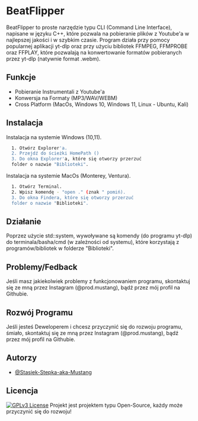 
# BeatFlipper

BeatFlipper to proste narzędzie typu CLI (Command Line Interface), napisane w języku C++, które pozwala na pobieranie plików z Youtube'a w najlepszej jakości i w szybkim czasie. Program działa przy pomocy popularnej aplikacji yt-dlp oraz przy użyciu bibliotek
FFMPEG, FFMPROBE oraz FFPLAY, które pozwalają na konwertowanie formatów pobieranych przez yt-dlp (natywnie format .webm). 


## Funkcje

- Pobieranie Instrumentali z Youtube'a
- Konwersja na Formaty (MP3/WAV/WEBM)
- Cross Platform (MacOs, Windows 10, Windows 11, Linux - Ubuntu, Kali)


## Instalacja

Instalacja na systemie Windows (10,11).

```bash
  1. Otwórz Explorer'a.
  2. Przejdź do ścieżki HomePath ()
  3. Do okna Explorer'a, które się otworzy przerzuć
  folder o nazwie "Biblioteki".

```

Instalacja na systemie MacOs (Monterey, Ventura).

```bash
  1. Otwórz Terminal.
  2. Wpisz komendę - "open ." (znak " pomiń).
  3. Do okna Findera, które się otworzy przerzuć
  folder o nazwie "Biblioteki".

```



    
## Działanie

Poprzez użycie std::system, wywoływane są komendy (do programu yt-dlp) do terminala/basha/cmd (w zależności od systemu), które korzystają z programów/bibliotek w folderze "Biblioteki". 


## Problemy/Fedback

Jeśli masz jakiekolwiek problemy z funkcjonowaniem programu,
skontaktuj się ze mną przez Instagram (@prod.mustang), bądź przez mój
profil na Githubie.

## Rozwój Programu

Jeśli jesteś Deweloperem i chcesz przyczynić się do rozwoju programu,
śmiało, skontaktuj się ze mną przez Instagram (@prod.mustang), bądź przez mój profil na Githubie.

## Autorzy

- [@Stasiek-Stepka-aka-Mustang](https://github.com/Stasiek-Stepka-aka-Mustang)


## Licencja
[![GPLv3 License](https://img.shields.io/badge/License-GPL%20v3-yellow.svg)](https://opensource.org/licenses/)
Projekt jest projektem typu Open-Source, każdy może przyczynić się do rozwoju!



